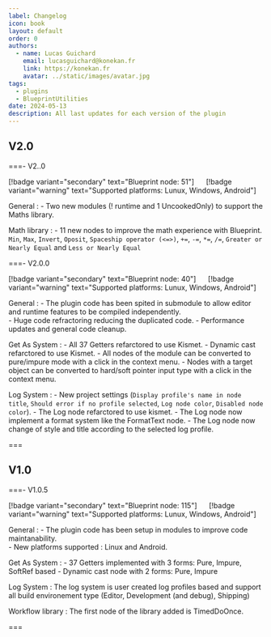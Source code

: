 ```yaml
---
label: Changelog
icon: book
layout: default
order: 0
authors:
  - name: Lucas Guichard
    email: lucasguichard@konekan.fr
    link: https://konekan.fr
    avatar: ../static/images/avatar.jpg
tags:
  - plugins
  - BlueprintUtilities
date: 2024-05-13
description: All last updates for each version of the plugin
---
```


## V2.0

===- V2..0

[!badge variant="secondary" text="Blueprint node: 51"] &nbsp;&nbsp;&nbsp;&nbsp; [!badge variant="warning" text="Supported platforms: Lunux, Windows, Android"]

General
:   - Two new modules (! runtime and 1 UncookedOnly) to support the Maths library.

Math library
:   - 11 new nodes to improve the math experience with Blueprint.
    `Min`, `Max`, `Invert`, `Oposit`, `Spaceship operator (<=>)`, `+=`, `-=`, `*=`, `/=`, `Greater or Nearly Equal` and `Less or Nearly Equal`

===- V2.0.0

[!badge variant="secondary" text="Blueprint node: 40"] &nbsp;&nbsp;&nbsp;&nbsp; [!badge variant="warning" text="Supported platforms: Lunux, Windows, Android"]

General
:   - The plugin code has been spited in submodule to allow editor and runtime features to be compiled independently.  
    - Huge code refractoring reducing the duplicated code.
    - Performance updates and general code cleanup.

Get As System
:   - All 37 Getters refarctored to use Kismet.
    - Dynamic cast refarctored to use Kismet.
    - All nodes of the module can be converted to pure/impure mode with a click in the context menu.
    - Nodes with a target object can be converted to hard/soft pointer input type with a click in the context menu.

Log System
:   - New project settings (`Display profile's name in node title`, `Should error if no profile selected`, `Log node color`, `Disabled node color`).
    - The Log node refarctored to use kismet.
    - The Log node now implement a format system like the FormatText node.
    - The Log node now change of style and title according to the selected log profile.

=== 

## V1.0

===- V1.0.5

[!badge variant="secondary" text="Blueprint node: 115"] &nbsp;&nbsp;&nbsp;&nbsp; [!badge variant="warning" text="Supported platforms: Lunux, Windows, Android"]

General
:   - The plugin code has been setup in modules to improve code maintanability.  
    - New platforms supported : Linux and Android.

Get As System
:   - 37 Getters implemented with 3 forms: Pure, Impure, SoftRef based
    - Dynamic cast node with 2 forms: Pure, Impure

Log System
:   The log system is user created log profiles based and support all build environement type (Editor, Development (and debug), Shipping)

Workflow library
:   The first node of the library added is TimedDoOnce.

===
